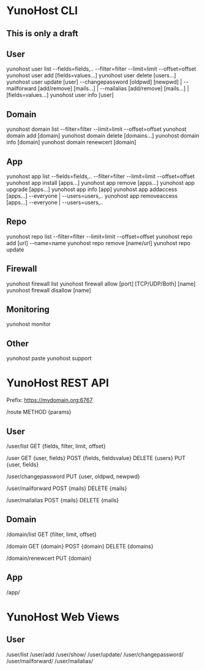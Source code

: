 YunoHost CLI
============

## This is only a draft


User
----
yunohost user list --fields=fields,.. --filter=filter --limit=limit --offset=offset
yunohost user add [fields=values...]
yunohost user delete [users...]
yunohost user update [user] --changepassword [oldpwd] [newpwd] | --mailforward [add/remove] [mails...]  | --mailalias [add/remove] [mails...] | [fields=values...]
yunohost user info [user]


Domain
------
yunohost domain list --filter=filter --limit=limit --offset=offset
yunohost domain add [domain]
yunohost domain delete [domains...]
yunohost domain info [domain]
yunohost domain renewcert [domain]


App 
---
yunohost app list --fields=fields,.. --filter=filter --limit=limit --offset=offset
yunohost app install [apps...]
yunohost app remove [apps...]
yunohost app upgrade [apps...]
yunohost app info [app]
yunohost app addaccess [apps...] --everyone | --users=users,..
yunohost app removeaccess [apps...] --everyone | --users=users,..


Repo
----
yunohost repo list  --filter=filter --limit=limit --offset=offset
yunohost repo add [url] --name=name
yunohost repo remove [name/url]
yunohost repo update


Firewall
--------
yunohost firewall list
yunohost firewall allow [port] [TCP/UDP/Both] [name]
yunohost firewall disallow [name]


Monitoring
----------
yunohost monitor


Other
-----
yunohost paste
yunohost support



YunoHost REST API
=================

Prefix: https://mydomain.org:6767

/route
    METHOD  {params}


User
----
/user/list
    GET     {fields, filter, limit, offset}

/user
    GET     {user, fields}
    POST    {fields, fieldsvalue}
    DELETE  {users}
    PUT     {user, fields}

/user/changepassword
    PUT     {user, oldpwd, newpwd}

/user/mailforward
    POST    {mails}
    DELETE  {mails}

/user/mailalias
    POST    {mails}
    DELETE  {mails}


Domain
------
/domain/list
    GET     {filter, limit, offset}

/domain
    GET     {domain}
    POST    {domain}
    DELETE  {domains}

/domain/renewcert
    PUT     {domain}


App
---
/app/



YunoHost Web Views
==================

User
----
/user/list
/user/add
/user/show/<user>
/user/update/<user>
/user/changepassword/<user>
/user/mailforward/<user>
/user/mailalias/<user>